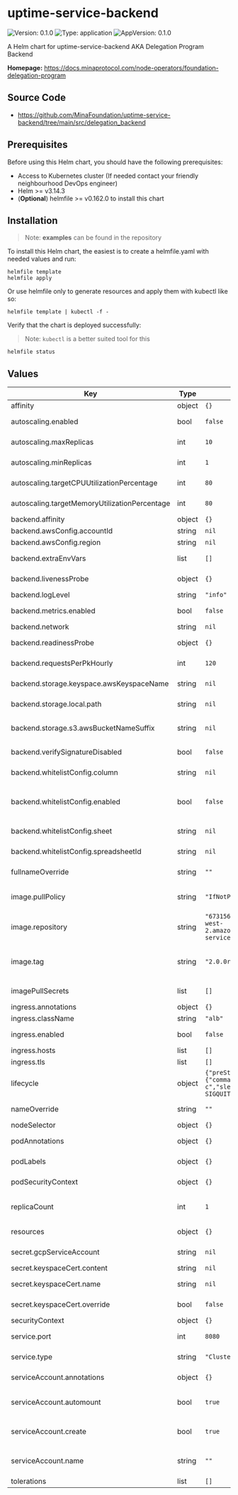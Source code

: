 # uptime-service-backend

![Version: 0.1.0](https://img.shields.io/badge/Version-0.1.0-informational?style=flat-square) ![Type: application](https://img.shields.io/badge/Type-application-informational?style=flat-square) ![AppVersion: 0.1.0](https://img.shields.io/badge/AppVersion-0.1.0-informational?style=flat-square)

A Helm chart for uptime-service-backend AKA Delegation Program Backend

**Homepage:** <https://docs.minaprotocol.com/node-operators/foundation-delegation-program>

## Source Code

* <https://github.com/MinaFoundation/uptime-service-backend/tree/main/src/delegation_backend>

## Prerequisites

Before using this Helm chart, you should have the following prerequisites:

- Access to Kubernetes cluster (If needed contact your friendly neighbourhood DevOps engineer)
- Helm >= v3.14.3
- (**Optional**) helmfile >= v0.162.0 to install this chart

## Installation

> Note: **examples** can be found in the repository

To install this Helm chart, the easiest is to create a helmfile.yaml with needed values and run:

```
helmfile template
helmfile apply
```

Or use helmfile only to generate resources and apply them with kubectl like so:

```
helmfile template | kubectl -f -
```

Verify that the chart is deployed successfully:

> Note: `kubectl` is a better suited tool for this

```
helmfile status
```

## Values

| Key | Type | Default | Description |
|-----|------|---------|-------------|
| affinity | object | `{}` | Affinity rules |
| autoscaling.enabled | bool | `false` | Whether to enable HPA |
| autoscaling.maxReplicas | int | `10` | Maximum HPA replicas |
| autoscaling.minReplicas | int | `1` | Minimum HPA replicas |
| autoscaling.targetCPUUtilizationPercentage | int | `80` | Target threshold of CPU utilization |
| autoscaling.targetMemoryUtilizationPercentage | int | `80` | Target threshold of RAM utilization |
| backend.affinity | object | `{}` |  |
| backend.awsConfig.accountId | string | `nil` | AWS Account ID |
| backend.awsConfig.region | string | `nil` | AWS Region |
| backend.extraEnvVars | list | `[]` | Extra Environment Variables |
| backend.livenessProbe | object | `{}` | Liveness check configuration |
| backend.logLevel | string | `"info"` |  |
| backend.metrics.enabled | bool | `false` | Whether to enable prometheus metrics |
| backend.network | string | `nil` | Name of a testnet |
| backend.readinessProbe | object | `{}` | Readiness check configuration |
| backend.requestsPerPkHourly | int | `120` | Hourly rate limit per Mina node |
| backend.storage.keyspace.awsKeyspaceName | string | `nil` | Name of AWS Keyspace |
| backend.storage.local.path | string | `nil` | Path for storing submissions locally |
| backend.storage.s3.awsBucketNameSuffix | string | `nil` | Buckets are named `awsConfig.AccountId`-`awsBucketNameSuffix` |
| backend.verifySignatureDisabled | bool | `false` | Disable submission signature verification |
| backend.whitelistConfig.column | string | `nil` | Google spreadsheet column name |
| backend.whitelistConfig.enabled | bool | `false` | Whether to verify participants with Google sheet whitelist |
| backend.whitelistConfig.sheet | string | `nil` | Google spreadsheet sheet name |
| backend.whitelistConfig.spreadsheetId | string | `nil` | Google spreadsheet ID |
| fullnameOverride | string | `""` | The full release name override |
| image.pullPolicy | string | `"IfNotPresent"` | The pullPolicy used when pulling the image |
| image.repository | string | `"673156464838.dkr.ecr.us-west-2.amazonaws.com/uptime-service-backend"` | The repository of the image |
| image.tag | string | `"2.0.0rc5-cb6524c"` | The tag of the image. Overrides the image tag whose default is the chart appVersion. |
| imagePullSecrets | list | `[]` | The secrets used to pull the image |
| ingress.annotations | object | `{}` | Ingress Annotations |
| ingress.className | string | `"alb"` | Ingress class name |
| ingress.enabled | bool | `false` | Whether to enable ingress |
| ingress.hosts | list | `[]` |  |
| ingress.tls | list | `[]` |  |
| lifecycle | object | `{"preStop":{"exec":{"command":["sh","-c","sleep 15 && kill -SIGQUIT 1"]}}}` | Lifecycle hooks |
| nameOverride | string | `""` | The release name override |
| nodeSelector | object | `{}` | Node selector labels |
| podAnnotations | object | `{}` | Annotations to add to the pods |
| podLabels | object | `{}` | The labels to add to the pods |
| podSecurityContext | object | `{}` | The Pod Security Context |
| replicaCount | int | `1` | The number of pods to be deployed for bot |
| resources | object | `{}` | Resource limitations for the pods |
| secret.gcpServiceAccount | string | `nil` | GCP service account json |
| secret.keyspaceCert.content | string | `nil` | Certificate content |
| secret.keyspaceCert.name | string | `nil` | Certificate file name(i.e. cert.crt) |
| secret.keyspaceCert.override | bool | `false` | Whether to override default certificate |
| securityContext | object | `{}` | The Security Context |
| service.port | int | `8080` | Kubernetes Service port |
| service.type | string | `"ClusterIP"` | Kubernetes Service type |
| serviceAccount.annotations | object | `{}` | Annotations to add to the service account |
| serviceAccount.automount | bool | `true` | Automatically mount a ServiceAccount's API credentials? |
| serviceAccount.create | bool | `true` | Specifies whether a service account should be created |
| serviceAccount.name | string | `""` | The name of the service account to use. |
| tolerations | list | `[]` | Tolerations |

